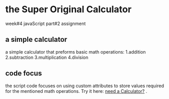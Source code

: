 # the Super Original Calculator
week#4 javaScript part#2 assignment

## a simple calculator
a simple calculator that preforms basic math operations:
1.addition
2.subtraction
3.multiplication
4.division

## code focus
the script code focuses on using custom attributes to store values required for the mentioned math operations.
Try it here: [need a Calculator?](https://edd1eyy.github.io/Rock-Paper-Scissors-full.ver/) .
